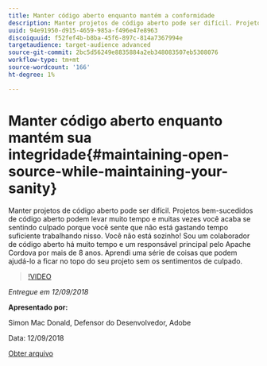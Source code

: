 ```yaml
---
title: Manter código aberto enquanto mantém a conformidade
description: Manter projetos de código aberto pode ser difícil. Projetos bem-sucedidos de código aberto podem levar muito tempo e muitas vezes você acaba se sentindo culpado porque você sente que não está gastando tempo suficiente trabalhando nisso. Aprenda uma série de coisas que podem ajudá-lo a ficar no topo do seu projeto sem os sentimentos de culpado.
uuid: 94e91950-d915-4659-985a-f496e47e8963
discoiquuid: f52fef4b-b8ba-45f6-897c-814a7367994e
targetaudience: target-audience advanced
source-git-commit: 2bc5d56249e8835884a2eb348083507eb5308076
workflow-type: tm+mt
source-wordcount: '166'
ht-degree: 1%

---
```



# Manter código aberto enquanto mantém sua integridade{#maintaining-open-source-while-maintaining-your-sanity}

Manter projetos de código aberto pode ser difícil. Projetos bem-sucedidos de código aberto podem levar muito tempo e muitas vezes você acaba se sentindo culpado porque você sente que não está gastando tempo suficiente trabalhando nisso. Você não está sozinho! Sou um colaborador de código aberto há muito tempo e um responsável principal pelo Apache Cordova por mais de 8 anos. Aprendi uma série de coisas que podem ajudá-lo a ficar no topo do seu projeto sem os sentimentos de culpado.

>[!VIDEO](https://video.tv.adobe.com/v/23713/?quality=9)

*Entregue em 12/09/2018*

**Apresentado por:**

Simon Mac Donald, Defensor do Desenvolvedor, Adobe

Data: 12/09/2018

[Obter arquivo](assets/maintaining-open-source-while-maintaining-your-sanity-gems-091218.pdf)

<!--
[Get back to the Overview](https://helpx.adobe.com/experience-manager/kt/eseminars/gems/aem-index.html)
-->
